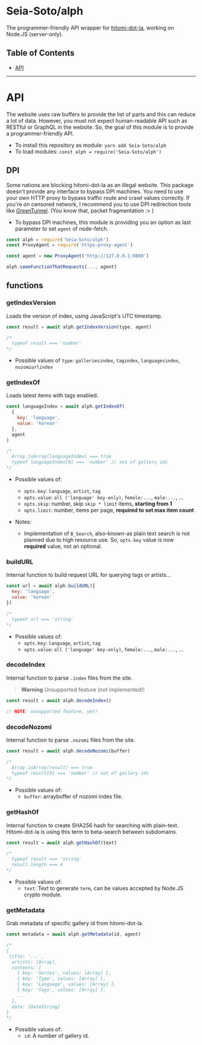 # Seia-Soto/alph

The programmer-friendly API wrapper for [hitomi-dot-la](https://hitomi.la), working on Node.JS (server-only).

## Table of Contents

- [API](#API)

----

# API

The website uses raw buffers to provide the list of parts and this can reduce a lot of data.
However, you must not expect human-readable API such as RESTful or GraphQL in the website.
So, the goal of this module is to provide a programmer-friendly API.

- To install this repository as module: `yarn add Seia-Soto/alph`
- To load modules: `const alph = require('Seia-Soto/alph')`

## DPI

Some nations are blocking hitomi-dot-la as an illegal website.
This package doesn't provide any interface to bypass DPI machines.
You need to use your own HTTP proxy to bypass traffic route and crawl values correctly.
If you're on censored network, I recommend you to use DPI redirection tools like [GreenTunnel](https://github.com/SadeghHayeri/GreenTunnel).
(You know that, packet fragmentation :> )

- To bypass DPI machines, this module is providing you an option as last parameter to set `agent` of node-fetch.

```js
const alph = require('Seia-Soto/alph')
const ProxyAgent = require('https-proxy-agent')

const agent = new ProxyAgent('http://127.0.0.1:8080')

alph.someFunctionThatRequests(..., agent)
```

## functions

### getIndexVersion

Loads the version of index, using JavaScript's UTC timestamp.

```js
const result = await alph.getIndexVersion(type, agent)

/*
  typeof result === 'number'
*/
```

- Possible values of `type`: `galleriesindex`, `tagindex`, `languagesindex`, `nozomiurlindex`

### getIndexOf

Loads latest items with tags enabled.

```js
const languageIndex = await alph.getIndexOf(
  {
    key: 'language',
    value: 'korean'
  },
  agent
)

/*
  Array.isArray(languageIndex) === true
  typeof languageIndex[0] === 'number' // set of gallery ids
*/
```

- Possible values of:
  - `opts.key`: `language`, `artist`, `tag`
  - `opts.value`: `all ('language' key-only)`, `female:...`, `male:...`, ...
  - `opts.skip`: number, skip `skip * limit` items, **starting from 1**
  - `opts.limit`: number, items per page, **required to set max item count**

- Notes:
  - Implementation of `B_Search`, also-known-as plain text search is not planned due to high resource use.
    So, `opts.key` value is now **required** value, not an optional.

### buildURL

Internal function to build request URL for querying tags or artists...

```js
const url = await alph.buildURL({
  key: 'language',
  value: 'korean'
})

/*
  typeof url === 'string'
*/
```

- Possible values of:
  - `opts.key`: `language`, `artist`, `tag`
  - `opts.value`: `all ('language' key-only)`, `female:...`, `male:...`, ...

### decodeIndex

Internal function to parse `.index` files from the site.

> **Warning**
> Unsupported feature (not implemented)!

```js
const result = await alph.decodeIndex()

// NOTE: unsupported feature, yet!
```

### decodeNozomi

Internal function to parse `.nozomi` files from the site.

```js
const result = await alph.decodeNozomi(buffer)

/*
  Array.isArray(result) === true
  typeof result[0] === 'number' // set of gallery ids
*/
```

- Possible values of:
  - `buffer`: arraybuffer of nozomi index file.

### getHashOf

Internal function to create SHA256 hash for searching with plain-text.
Hitomi-dot-la is using this term to beta-search between subdomains.

```js
const result = await alph.getHashOf(text)

/*
  typeof result === 'string'
  result.length === 4
*/
```

- Possible values of:
  - `text`: Text to generate `term`, can be values accepted by Node.JS crypto module.

### getMetadata

Grab metadata of specific gallery id from hitomi-dot-la.

```js
const metadata = await alph.getMetadata(id, agent)

/*
{
 title: '...',
  artists: [Array],
  contexts: [
    { key: 'Series', values: [Array] },
    { key: 'Type', values: [Array] },
    { key: 'Language', values: [Array] },
    { key: 'Tags', values: [Array] },
    ...
  ],
  date: [DateString]
}
*/
```

- Possible values of:
  - `id`: A number of gallery id.
